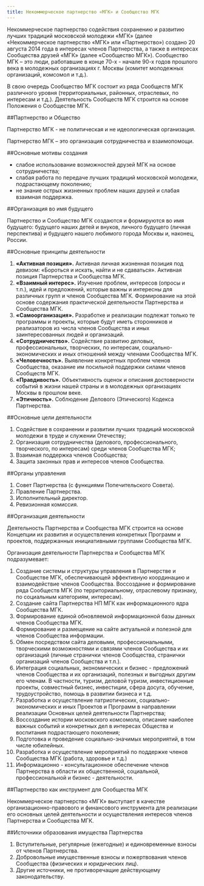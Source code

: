 ```yaml
---
title: Некоммерческое партнерство «МГК» и Сообщество МГК
---
```


Некоммерческое партнерство содействия сохранению и развитию лучших традиций московской молодежи «МГК» (далее «Некоммерческое партнерство «МГК» или «Партнерство») создано 20 августа 2014 года в интересах членов Партнерства, а также в интересах Сообщества друзей «МГК» (далее «Сообщество МГК»).
Сообщество МГК – это люди, работавшие в конце 70-х - начале 90-х годов прошлого века в молодежных организациях г. Москвы (комитет молодежных организаций, комсомол и т.д.).

В свою очередь Сообщество МГК состоит из ряда Сообществ МГК различного уровня (территориальных, районных, отраслевых, по интересам и т.д.). Деятельность Сообществ МГК строится на основе Положения о Сообществе МГК.

##Партнерство и Общество

Партнерство МГК - не политическая и не идеологическая организация.

Партнерство МГК – это организация сотрудничества и взаимопомощи. 

##Основные мотивы создания

- слабое использование возможностей друзей МГК на основе сотрудничества;
- слабая работа по передаче лучших традиций московской молодежи, подрастающему поколению; 
- не знание острых жизненных проблем наших друзей и слабая взаимная поддержка.

##Организация во имя будущего

Партнерство и Сообщество МГК создаются и формируются во имя будущего: будущего наших детей и внуков, личного будущего (личная перспектива) и будущего нашего любимого города Москвы и, наконец, России. 

##Основные принципы деятельности

1. **«Активная позиция».** Активная личная жизненная позиция  под девизом: «Бороться и искать, найти и не сдаваться». Активная позиция Партнерства и Сообщества МГК.
2. **«Взаимный интерес».** Изучение проблем, интересов (опросы и т.п.), идей и предложений, которые важны и интересны для различных групп и членов Сообщества МГК. Формирование на этой основе содержания практической деятельности Партнерства и Сообщества МГК. 
3. **«Самоорганизация».** Разработке и реализации подлежат только те программы и проекты, которые будут иметь сторонников и реализаторов из числа членов Сообщества и иных заинтересованных людей и организаций. 
4. **«Сотрудничество».** Содействие развитию деловых, профессиональных, творческих, по интересам, социально-экономических и иных отношений между членами Сообщества МГК.
5. **«Человечность».** Выявление конкретных проблем членов Сообщества, оказание им посильной поддержки силами членов Сообществ МГК.
6. **«Правдивость».** Объективность оценок и описания достоверности событий в жизни нашей страны и в молодежных организациях Москвы в прошлом веке.
7. **«Этичность».** Соблюдение Делового (Этического) Кодекса Партнерства.

##Основные цели деятельности

1. Содействие в сохранении и развитии лучших традиций московской молодежи в труде и служении Отечеству;
2. Организация сотрудничества (делового, профессионального, творческого, по интересам) среди членов Сообщества МГК;
3. Взаимная поддержка членов Сообщества;
4. Защита законных прав и интересов членов Сообщества.

##Органы управления
1. Совет Партнерства (с функциями Попечительского Совета).
2. Правление Партнерства.
3. Исполнительный директор.
4. Ревизионная комиссия.

##Организация деятельности

Деятельность Партнерства и Сообщества МГК строится на основе Концепции их развития и осуществления конкретных Программ и проектов, поддержанных инициативными группами Сообщества МГК.

Организация деятельности Партнерства и Сообщества МГК подразумевает:

1. Создание системы и структуры управления в Партнерстве и Сообществе МГК, обеспечивающей эффективную координацию и взаимодействие членов Сообщества. Воссоздание и формирование ряда Сообществ МГК (по территориальному, отраслевому признаку, по социальным категориям, интересам).
2. Создание сайта Партнерства НП МГК как информационного ядра Сообщества МГК. 
3. Формирование единой обновляемой информационной базы данных членов Сообщества МГК.
4. Формирование и размещение на сайте актуальной и полезной для членов Сообщества информации. 
5. Обмен посредством сайта деловыми, профессиональными, творческими  возможностями и связями членов Сообщества и их организаций (личные странички членов Сообщества, странички организаций членов Сообщества и т.п.). 
6. Интеграция социальных, экономических и бизнес - предложений членов Сообщества и их организаций, полезных и выгодных другим  его членам. В частности, туризм, деловой туризм, инвестиционные проекты, совместный бизнес, инвестиции, сфера досуга, обучение, трудоустройство, помощь в развитии бизнеса и т.д.
7. Разработка и осуществление патриотических, социально-экономических и иных Проектов и Программ в направлении реализации Основных целей деятельности Партнерства;
8. Воссоздание истории московского комсомола, описание наиболее важных событий и конкретных дел в интересах Общества и воспитания подрастающего поколения;
9. Подготовка и проведение социально-значимых мероприятий, в том числе юбилейных.
10. Разработка и осуществление мероприятий по поддержке членов Сообщества МГК (работа, здоровье и т.д.)
11. Информационно - консультационное обеспечение членов Партнерства в области их общественной, социальной, профессиональной и бизнес - деятельности.

##Партнерство как инструмент для Сообщества МГК

Некоммерческое партнерство «МГК» выступает в качестве организационно-правового и финансового инструмента для реализации его основных целей деятельности и осуществления интересов членов Партнерства и Сообщества МГК.

##Источники образования имущества Партнерства

1. Вступительные, регулярные (ежегодные) и единовременные взносы от членов Партнерства.
2. Добровольные имущественные взносы и пожертвования членов Сообщества (физических и юридических лиц).
3. Другие источники, не противоречащие действующему законодательству.

